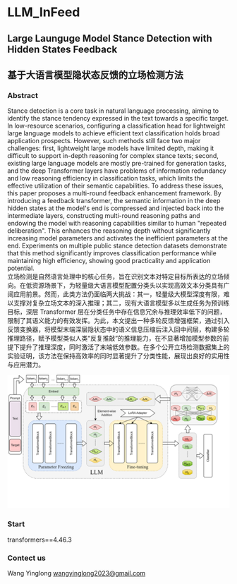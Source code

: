 # LLM_InFeed
## Large Launguge Model Stance Detection with Hidden States Feedback  
## 基于大语言模型隐状态反馈的立场检测方法

### Abstract
Stance detection is a core task in natural language processing, aiming to identify the stance tendency expressed in the text towards a specific target. In low-resource scenarios, configuring a classification head for lightweight large language models to achieve efficient text classification holds broad application prospects. However, such methods still face two major challenges: first, lightweight large models have limited depth, making it difficult to support in-depth reasoning for complex stance texts; second, existing large language models are mostly pre-trained for generation tasks, and the deep Transformer layers have problems of information redundancy and low reasoning efficiency in classification tasks, which limits the effective utilization of their semantic capabilities. To address these issues, this paper proposes a multi-round feedback enhancement framework. By introducing a feedback transformer, the semantic information in the deep hidden states at the model's end is compressed and injected back into the intermediate layers, constructing multi-round reasoning paths and endowing the model with reasoning capabilities similar to human "repeated deliberation". This enhances the reasoning depth without significantly increasing model parameters and activates the inefficient parameters at the end. Experiments on multiple public stance detection datasets demonstrate that this method significantly improves classification performance while maintaining high efficiency, showing good practicality and application potential.  
立场检测是自然语言处理中的核心任务，旨在识别文本对特定目标所表达的立场倾向。在低资源场景下，为轻量级大语言模型配置分类头以实现高效文本分类具有广阔应用前景。然而，此类方法仍面临两大挑战：其一，轻量级大模型深度有限，难以支撑对复杂立场文本的深入推理；其二，现有大语言模型多以生成任务为预训练目标，深层 Transformer 层在分类任务中存在信息冗余与推理效率低下的问题，限制了其语义能力的有效发挥。为此，本文提出一种多轮反馈增强框架，通过引入反馈变换器，将模型末端深层隐状态中的语义信息压缩后注入回中间层，构建多轮推理路径，赋予模型类似人类“反复推敲”的推理能力，在不显著增加模型参数的前提下提升了推理深度，同时激活了末端低效参数。在多个公开立场检测数据集上的实验证明，该方法在保持高效率的同时显著提升了分类性能，展现出良好的实用性与应用潜力。  

![The Framwork of our Method](./feedback.png "Framwork")

### Start
transformers==4.46.3

### Contect us  
Wang Yinglong wangyinglong2023@gmail.com
